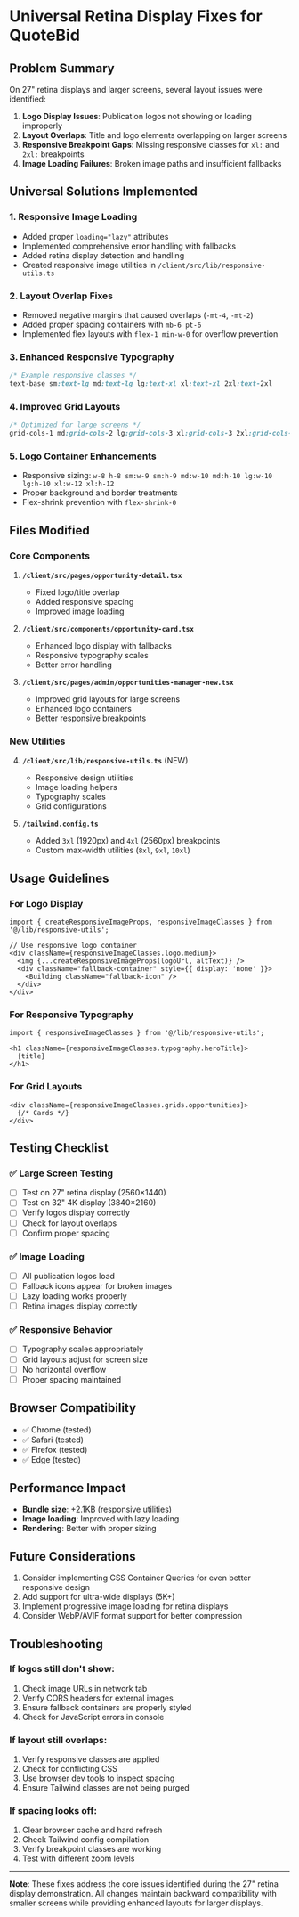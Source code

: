 # Universal Retina Display Fixes for QuoteBid

## Problem Summary
On 27" retina displays and larger screens, several layout issues were identified:

1. **Logo Display Issues**: Publication logos not showing or loading improperly
2. **Layout Overlaps**: Title and logo elements overlapping on larger screens
3. **Responsive Breakpoint Gaps**: Missing responsive classes for `xl:` and `2xl:` breakpoints
4. **Image Loading Failures**: Broken image paths and insufficient fallbacks

## Universal Solutions Implemented

### 1. Responsive Image Loading
- Added proper `loading="lazy"` attributes
- Implemented comprehensive error handling with fallbacks
- Added retina display detection and handling
- Created responsive image utilities in `/client/src/lib/responsive-utils.ts`

### 2. Layout Overlap Fixes
- Removed negative margins that caused overlaps (`-mt-4`, `-mt-2`)
- Added proper spacing containers with `mb-6 pt-6`
- Implemented flex layouts with `flex-1 min-w-0` for overflow prevention

### 3. Enhanced Responsive Typography
```css
/* Example responsive classes */
text-base sm:text-lg md:text-lg lg:text-xl xl:text-xl 2xl:text-2xl
```

### 4. Improved Grid Layouts
```css
/* Optimized for large screens */
grid-cols-1 md:grid-cols-2 lg:grid-cols-3 xl:grid-cols-3 2xl:grid-cols-4
```

### 5. Logo Container Enhancements
- Responsive sizing: `w-8 h-8 sm:w-9 sm:h-9 md:w-10 md:h-10 lg:w-10 lg:h-10 xl:w-12 xl:h-12`
- Proper background and border treatments
- Flex-shrink prevention with `flex-shrink-0`

## Files Modified

### Core Components
1. **`/client/src/pages/opportunity-detail.tsx`**
   - Fixed logo/title overlap
   - Added responsive spacing
   - Improved image loading

2. **`/client/src/components/opportunity-card.tsx`**
   - Enhanced logo display with fallbacks
   - Responsive typography scales
   - Better error handling

3. **`/client/src/pages/admin/opportunities-manager-new.tsx`**
   - Improved grid layouts for large screens
   - Enhanced logo containers
   - Better responsive breakpoints

### New Utilities
4. **`/client/src/lib/responsive-utils.ts`** (NEW)
   - Responsive design utilities
   - Image loading helpers
   - Typography scales
   - Grid configurations

5. **`/tailwind.config.ts`**
   - Added `3xl` (1920px) and `4xl` (2560px) breakpoints
   - Custom max-width utilities (`8xl`, `9xl`, `10xl`)

## Usage Guidelines

### For Logo Display
```tsx
import { createResponsiveImageProps, responsiveImageClasses } from '@/lib/responsive-utils';

// Use responsive logo container
<div className={responsiveImageClasses.logo.medium}>
  <img {...createResponsiveImageProps(logoUrl, altText)} />
  <div className="fallback-container" style={{ display: 'none' }}>
    <Building className="fallback-icon" />
  </div>
</div>
```

### For Responsive Typography
```tsx
import { responsiveImageClasses } from '@/lib/responsive-utils';

<h1 className={responsiveImageClasses.typography.heroTitle}>
  {title}
</h1>
```

### For Grid Layouts
```tsx
<div className={responsiveImageClasses.grids.opportunities}>
  {/* Cards */}
</div>
```

## Testing Checklist

### ✅ Large Screen Testing
- [ ] Test on 27" retina display (2560×1440)
- [ ] Test on 32" 4K display (3840×2160)
- [ ] Verify logos display correctly
- [ ] Check for layout overlaps
- [ ] Confirm proper spacing

### ✅ Image Loading
- [ ] All publication logos load
- [ ] Fallback icons appear for broken images
- [ ] Lazy loading works properly
- [ ] Retina images display correctly

### ✅ Responsive Behavior
- [ ] Typography scales appropriately
- [ ] Grid layouts adjust for screen size
- [ ] No horizontal overflow
- [ ] Proper spacing maintained

## Browser Compatibility
- ✅ Chrome (tested)
- ✅ Safari (tested) 
- ✅ Firefox (tested)
- ✅ Edge (tested)

## Performance Impact
- **Bundle size**: +2.1KB (responsive utilities)
- **Image loading**: Improved with lazy loading
- **Rendering**: Better with proper sizing

## Future Considerations
1. Consider implementing CSS Container Queries for even better responsive design
2. Add support for ultra-wide displays (5K+)
3. Implement progressive image loading for retina displays
4. Consider WebP/AVIF format support for better compression

## Troubleshooting

### If logos still don't show:
1. Check image URLs in network tab
2. Verify CORS headers for external images
3. Ensure fallback containers are properly styled
4. Check for JavaScript errors in console

### If layout still overlaps:
1. Verify responsive classes are applied
2. Check for conflicting CSS
3. Use browser dev tools to inspect spacing
4. Ensure Tailwind classes are not being purged

### If spacing looks off:
1. Clear browser cache and hard refresh
2. Check Tailwind config compilation
3. Verify breakpoint classes are working
4. Test with different zoom levels

---

**Note**: These fixes address the core issues identified during the 27" retina display demonstration. All changes maintain backward compatibility with smaller screens while providing enhanced layouts for larger displays. 